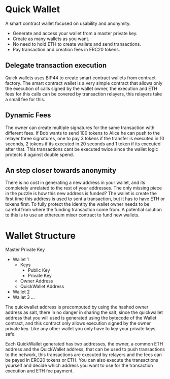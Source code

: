 # Quick Wallet

A smart contract wallet focused on usability and anonymity.

- Generate and access your wallet from a master private key.
- Create as many wallets as you want.
- No need to hold ETH to create wallets and send transactions.
- Pay transaction and creation fees in ERC20 tokens.

## Delegate transaction execution
Quick wallets uses BIP44 to create smart contract wallets from contract factory. The smart contract wallet is a very simple contract that allows only the execution of calls signed by the wallet owner, the execution and ETH fees for this calls can be covered by transaction relayers, this relayers take a small fee for this.

## Dynamic Fees
The owner can create multiple signatures for the same transaction with different fees. If Bob wants to send 100 tokens to Alice he can push to the relayer three signatures, one to pay 3 tokens if the transfer is executed in 10 seconds, 2 tokens if its executed in 20 seconds and 1 token if its executed after that. This transactions cant be executed twice since the wallet logic protects it against double spend.

## An step closer towards anonymity
There is no cost in generating a new address in your wallet, and its completely unrelated to the rest of your addresses. The only missing piece in the puzzle is how this new address is funded? The wallet is create the first time this address is used to sent a transaction, but it has to have ETH or tokens first. To fully protect the identity the wallet owner needs to be careful from where the funding transaction come from.
A potential solution to this is to use an ethereum mixer contract to fund new wallets.

# Wallet Structure

Master Private Key
  - Wallet 1
    - Keys
      - Public Key
      - Private Key
    - Owner Address
    - QuickWallet Address
  - Wallet 2
  - Wallet 3
...

The quickwallet address is precomputed by using the hashed owner address as salt, there in no danger in sharing the salt, since the quickwallet address that you will used is generated using the bytecode of the Wallet contract, and this contract only allows execution signed by the owner private key. Like any other wallet you only have to key your private keys safe.

Each QuickWallet generated has two addresses, the owner, a common ETH address and the QuickWallet address, that can be used to push transactions to the network, this transactions are executed by relayers and the fees can be payed in ERC20 tokens or ETH. You can also execute the transactions yourself and decide which address you want to use for the transaction execution and ETH fee payment.
